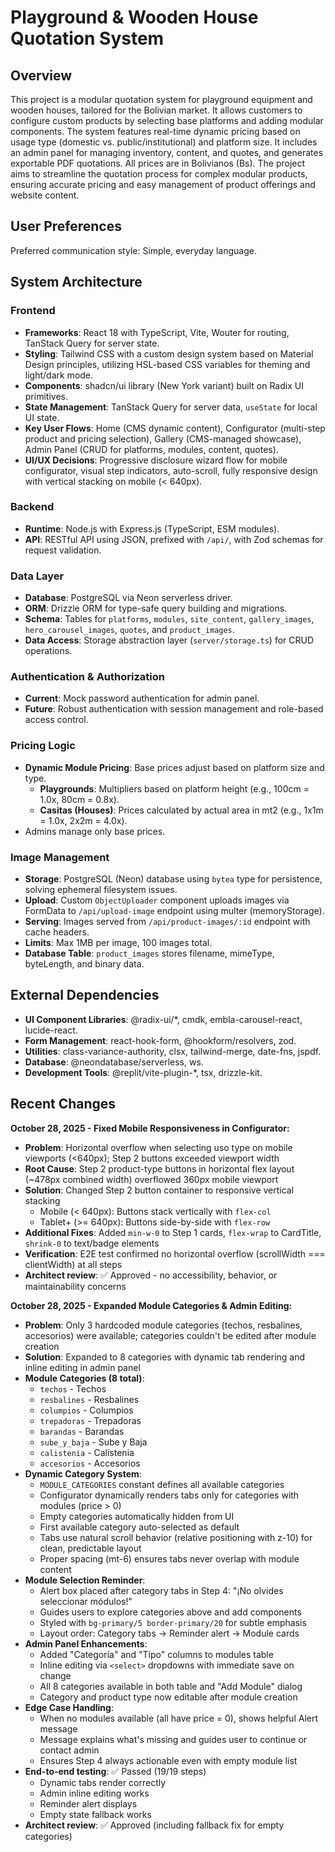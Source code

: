 # Playground & Wooden House Quotation System

## Overview
This project is a modular quotation system for playground equipment and wooden houses, tailored for the Bolivian market. It allows customers to configure custom products by selecting base platforms and adding modular components. The system features real-time dynamic pricing based on usage type (domestic vs. public/institutional) and platform size. It includes an admin panel for managing inventory, content, and quotes, and generates exportable PDF quotations. All prices are in Bolivianos (Bs). The project aims to streamline the quotation process for complex modular products, ensuring accurate pricing and easy management of product offerings and website content.

## User Preferences
Preferred communication style: Simple, everyday language.

## System Architecture

### Frontend
- **Frameworks**: React 18 with TypeScript, Vite, Wouter for routing, TanStack Query for server state.
- **Styling**: Tailwind CSS with a custom design system based on Material Design principles, utilizing HSL-based CSS variables for theming and light/dark mode.
- **Components**: shadcn/ui library (New York variant) built on Radix UI primitives.
- **State Management**: TanStack Query for server data, `useState` for local UI state.
- **Key User Flows**: Home (CMS dynamic content), Configurator (multi-step product and pricing selection), Gallery (CMS-managed showcase), Admin Panel (CRUD for platforms, modules, content, quotes).
- **UI/UX Decisions**: Progressive disclosure wizard flow for mobile configurator, visual step indicators, auto-scroll, fully responsive design with vertical stacking on mobile (< 640px).

### Backend
- **Runtime**: Node.js with Express.js (TypeScript, ESM modules).
- **API**: RESTful API using JSON, prefixed with `/api/`, with Zod schemas for request validation.

### Data Layer
- **Database**: PostgreSQL via Neon serverless driver.
- **ORM**: Drizzle ORM for type-safe query building and migrations.
- **Schema**: Tables for `platforms`, `modules`, `site_content`, `gallery_images`, `hero_carousel_images`, `quotes`, and `product_images`.
- **Data Access**: Storage abstraction layer (`server/storage.ts`) for CRUD operations.

### Authentication & Authorization
- **Current**: Mock password authentication for admin panel.
- **Future**: Robust authentication with session management and role-based access control.

### Pricing Logic
- **Dynamic Module Pricing**: Base prices adjust based on platform size and type.
    - **Playgrounds**: Multipliers based on platform height (e.g., 100cm = 1.0x, 80cm = 0.8x).
    - **Casitas (Houses)**: Prices calculated by actual area in mt2 (e.g., 1x1m = 1.0x, 2x2m = 4.0x).
- Admins manage only base prices.

### Image Management
- **Storage**: PostgreSQL (Neon) database using `bytea` type for persistence, solving ephemeral filesystem issues.
- **Upload**: Custom `ObjectUploader` component uploads images via FormData to `/api/upload-image` endpoint using multer (memoryStorage).
- **Serving**: Images served from `/api/product-images/:id` endpoint with cache headers.
- **Limits**: Max 1MB per image, 100 images total.
- **Database Table**: `product_images` stores filename, mimeType, byteLength, and binary data.

## External Dependencies

- **UI Component Libraries**: @radix-ui/*, cmdk, embla-carousel-react, lucide-react.
- **Form Management**: react-hook-form, @hookform/resolvers, zod.
- **Utilities**: class-variance-authority, clsx, tailwind-merge, date-fns, jspdf.
- **Database**: @neondatabase/serverless, ws.
- **Development Tools**: @replit/vite-plugin-*, tsx, drizzle-kit.

## Recent Changes

**October 28, 2025 - Fixed Mobile Responsiveness in Configurator:**
- **Problem**: Horizontal overflow when selecting uso type on mobile viewports (<640px); Step 2 buttons exceeded viewport width
- **Root Cause**: Step 2 product-type buttons in horizontal flex layout (~478px combined width) overflowed 360px mobile viewport
- **Solution**: Changed Step 2 button container to responsive vertical stacking
  - Mobile (< 640px): Buttons stack vertically with `flex-col` 
  - Tablet+ (>= 640px): Buttons side-by-side with `flex-row`
- **Additional Fixes**: Added `min-w-0` to Step 1 cards, `flex-wrap` to CardTitle, `shrink-0` to text/badge elements
- **Verification**: E2E test confirmed no horizontal overflow (scrollWidth === clientWidth) at all steps
- **Architect review**: ✅ Approved - no accessibility, behavior, or maintainability concerns

**October 28, 2025 - Expanded Module Categories & Admin Editing:**
- **Problem**: Only 3 hardcoded module categories (techos, resbalines, accesorios) were available; categories couldn't be edited after module creation
- **Solution**: Expanded to 8 categories with dynamic tab rendering and inline editing in admin panel
- **Module Categories (8 total)**:
  - `techos` - Techos
  - `resbalines` - Resbalines
  - `columpios` - Columpios
  - `trepadoras` - Trepadoras
  - `barandas` - Barandas
  - `sube_y_baja` - Sube y Baja
  - `calistenia` - Calistenia
  - `accesorios` - Accesorios
- **Dynamic Category System**:
  - `MODULE_CATEGORIES` constant defines all available categories
  - Configurator dynamically renders tabs only for categories with modules (price > 0)
  - Empty categories automatically hidden from UI
  - First available category auto-selected as default
  - Tabs use natural scroll behavior (relative positioning with z-10) for clean, predictable layout
  - Proper spacing (mt-6) ensures tabs never overlap with module content
- **Module Selection Reminder**:
  - Alert box placed after category tabs in Step 4: "¡No olvides seleccionar módulos!"
  - Guides users to explore categories above and add components
  - Styled with `bg-primary/5 border-primary/20` for subtle emphasis
  - Layout order: Category tabs → Reminder alert → Module cards
- **Admin Panel Enhancements**:
  - Added "Categoría" and "Tipo" columns to modules table
  - Inline editing via `<select>` dropdowns with immediate save on change
  - All 8 categories available in both table and "Add Module" dialog
  - Category and product type now editable after module creation
- **Edge Case Handling**:
  - When no modules available (all have price = 0), shows helpful Alert message
  - Message explains what's missing and guides user to continue or contact admin
  - Ensures Step 4 always actionable even with empty module list
- **End-to-end testing**: ✅ Passed (19/19 steps)
  - Dynamic tabs render correctly
  - Admin inline editing works
  - Reminder alert displays
  - Empty state fallback works
- **Architect review**: ✅ Approved (including fallback fix for empty categories)